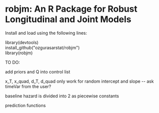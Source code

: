 # robjm: An R Package for Robust Longitudinal and Joint Models

Install and load using the following lines:

library(devtools)  
install_github("ozgurasarstat/robjm")  
library(robjm)  

TO DO: 

add priors and Q into control list

x_T, x_quad, d_T, d_quad only work for random intercept and slope -- ask timeVar from the user?

baseline hazard is divided into 2 as piecewise constants

prediction functions

